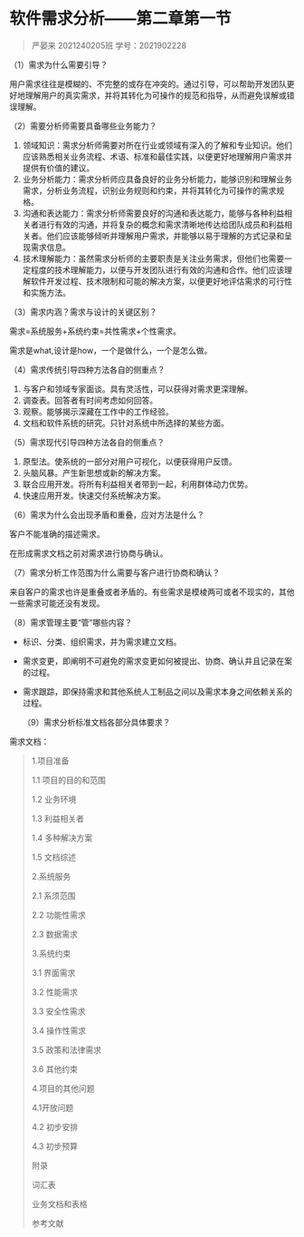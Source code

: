 # 软件需求分析——第二章第一节

> 严晏来 2021240205班 学号：2021902228

  （1）需求为什么需要引导？

用户需求往往是模糊的、不完整的或存在冲突的。通过引导，可以帮助开发团队更好地理解用户的真实需求，并将其转化为可操作的规范和指导，从而避免误解或错误理解。

  （2）需要分析师需要具备哪些业务能力？

1. 领域知识：需求分析师需要对所在行业或领域有深入的了解和专业知识。他们应该熟悉相关业务流程、术语、标准和最佳实践，以便更好地理解用户需求并提供有价值的建议。
2. 业务分析能力：需求分析师应具备良好的业务分析能力，能够识别和理解业务需求，分析业务流程，识别业务规则和约束，并将其转化为可操作的需求规格。
3. 沟通和表达能力：需求分析师需要良好的沟通和表达能力，能够与各种利益相关者进行有效的沟通，并将复杂的概念和需求清晰地传达给团队成员和利益相关者。他们应该能够倾听并理解用户需求，并能够以易于理解的方式记录和呈现需求信息。
4. 技术理解能力：虽然需求分析师的主要职责是关注业务需求，但他们也需要一定程度的技术理解能力，以便与开发团队进行有效的沟通和合作。他们应该理解软件开发过程、技术限制和可能的解决方案，以便更好地评估需求的可行性和实施方法。

  （3）需求内涵？需求与设计的关键区别？

需求=系统服务+系统约束=共性需求+个性需求。

需求是what,设计是how，一个是做什么，一个是怎么做。

  （4）需求传统引导四种方法各自的侧重点？

1. 与客户和领域专家面谈。具有灵活性，可以获得对需求更深理解。
2. 调查表。回答者有时间考虑如何回答。
3. 观察。能够揭示深藏在工作中的工作经验。
4. 文档和软件系统的研究。只针对系统中所选择的某些方面。

  （5）需求现代引导四种方法各自的侧重点？

1. 原型法。使系统的一部分对用户可视化，以便获得用户反馈。
2. 头脑风暴。产生新思想或新的解决方案。
3. 联合应用开发。将所有利益相关者带到一起，利用群体动力优势。
4. 快速应用开发。快速交付系统解决方案。

  （6）需求为什么会出现矛盾和重叠，应对方法是什么？

客户不能准确的描述需求。

在形成需求文档之前对需求进行协商与确认。

  （7）需求分析工作范围为什么需要与客户进行协商和确认？

来自客户的需求也许是重叠或者矛盾的。有些需求是模棱两可或者不现实的，其他一些需求可能还没有发现。

  （8）需求管理主要“管”哪些内容？

- 标识、分类、组织需求，并为需求建立文档。
- 需求变更，即阐明不可避免的需求变更如何被提出、协商、确认并且记录在案的过程。
- 需求跟踪，即保持需求和其他系统人工制品之间以及需求本身之间依赖关系的过程。

  （9）需求分析标准文档各部分具体要求？

需求文档：

> 1.项目准备
>
> 1.1 项目的目的和范围
>
> 1.2 业务环境
>
> 1.3 利益相关者
>
> 1.4 多种解决方案 
>
> 1.5 文档综述
>
> 2.系统服务
>
> 2.1 系须范围
>
> 2.2 功能性需求
>
> 2.3 数据需求
>
> 3.系统约束
>
> 3.1 界面需求
>
> 3.2 性能需求
>
> 3.3 安全性需求
>
> 3.4 操作性需求
>
> 3.5 政策和法律需求
>
> 3.6 其他约束
>
> 4.项目的其他问题
>
> 4.1开放问题
>
> 4.2 初步安排
>
> 4.3 初步预算
>
> 附录
>
> 词汇表
>
> 业务文档和表格
>
> 参考文献